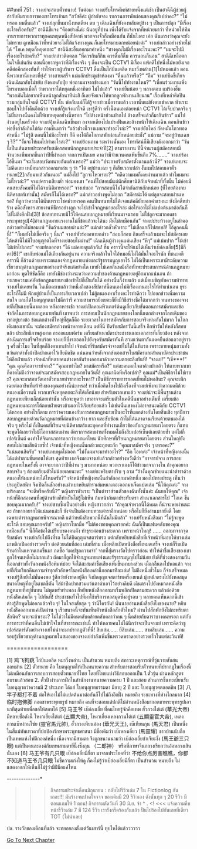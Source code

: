 ##บทที่ 751 : จางเย่จะสอบตั๋วทนาย!
วันต่อมา
จางเย่รับโทรศัพท์สายหนึ่งแต่เช้า
เป็นฮาฉีฉีผู้ช่วยผู้กำกับทีมรายการของเขาโทรเข้ามา “สวัสดีค่ะ ผู้กำกับจาง รบกวนการพักผ่อนของคุณรึเปล่าคะ?”
“ไม่หรอก ผมตื่นแล้ว” จางเย่ลุกขึ้นมานั่งบนเตียง ตบ ๆ เฉินเฉินที่ยังคงหลับอยู่ข้าง ๆ เป็นการปลุก “มีเรื่องอะไรหรือครับ?”
ฮาฉีฉีชี้แจง “คืออย่างนี้ค่ะ ฉันอยู่ที่บ้าน เพิ่งได้รับแจ้งจากที่หน่วยมาว่า ที่หน่วยให้ทีมงานรายการพวกเราทุกคนหยุดหนึ่งสัปดาห์ พวกจางจั่วก็เหมือนกัน ก็นั่นไงคะ เอ่อ ฉันเกรงว่าคุณจะยังไม่ทราบ ดูเหมือนว่าที่หน่วยจะไม่ได้แจ้งทางคุณ ก็เลยโทรมาบอกหน่อยน่ะค่ะ”
จางเย่กล่าวอย่างช่วยไม่ได้ “โอเค หยุดก็หยุดเถอะ”
ฮาฉีฉีสะอื้นออกมาคำหนึ่ง “ทางคุณไม่มีเรื่องอะไรนะคะ?”
“ผมจะไปมีเรื่องอะไรล่ะครับ?” จางเย่กล่าวติดตลก “ที่ควรกินก็กิน ควรดื่มก็ดื่ม ควรนอนก็นอน”
ฮาฉีฉีเหงื่อตก ในใจก็เช่นกัน ตอนนี้อยากพูดว่าที่มีเรื่องจริง ๆ ก็คงจะเป็น CCTV1 มีเรื่อง แพ้คดีไปหนึ่งไม่พอยังเจอคดีต่ออีกสองทันที ทำให้พวกผู้บริหาร CCTV1 ดิ้นเป็นไก่บินเตลิด หมาวิ่งพล่าน[1]ไปหมดแล้ว ตอนนี้พวกเขานี่แหละที่ยุ่ง!
วางสายเสร็จ
แม่ผลักประตูเข้าห้องมา “ตื่นแล้วหรือ?”
“อืม” จางเย่บิดขี้เกียจ
เฉินเฉินกลับไม่ขยับ ยังคงหลับปุ๋ย
พ่อถามมาจากข้างนอก “วันนี้ไปทำงานไหม?”
“เพื่อนร่วมงานเพิ่งโทรมาบอกเมื่อกี้ ว่าพวกเราได้หยุดหนึ่งอาทิตย์ ไม่ไปแล้ว” จางเย่ยิ้มน้อย ๆ พลางตอบ
แม่ร้องฮึ่ม “พวกมันไม่อยากเห็นหน้าลูกสักนาทีน่ะสิ ก็เลยจัดแจงให้พวกลูกพักงานเสียนาน” เรื่องที่เหล่าศิลปินรวมกลุ่มกันโจมตี CCTV1 นั้น พ่อกับแม่ก็ได้รู้จากข่าวเมื่อวานแล้ว เวลานั้นแม่ยังตบเข่าฉาด หัวเราะชอบใจไปทั้งคืนอีกด้วย
จางเย่ก็รู้แจ้งแก่ใจดี เขารู้ดีว่า ครั้งนี้ตนเองต่อยหน้า CCTV1 ได้เจ็บปวดจริง ๆ ไม่งั้นทางนั้นคงไม่ให้เขาหยุดอย่างนี้หรอก
“ไปล้างหน้าบ้วนปากไป ล้างเสร็จแล้วก็มากินข้าว” แม่ไปง่วนอยู่ในครัวต่อ
จางเย่อุ้มเฉินเฉินขึ้นมา ลงจากเตียงไปแปรงฟันและล้างหน้าให้เฉินเฉิน
ตอนกินข้าว พ่อซึ่งกำลังกินไข่ต้ม ถามขึ้นมาว่า “แล้วช่วงนี้วางแผนจะทำอะไรล่ะ?”
จางเย่ยักไหล่ กัดหมั่นโถวทอดคำหนึ่ง “ไม่รู้สิ ตอนนี้ไม่มีอะไรทำ ก็ดี คงได้ถือโอกาสพักผ่อนสักหน่อยล่ะมั้ง”
แม่ถาม “จะอยู่บ้านเฉย ๆ รึ?”
“งั้นจะให้ผมไปทำอะไรล่ะ?” จางเย่ย้อนถาม
ระหว่างนั้นเอง โทรทัศน์ก็มีเสียงดังออกมาว่า “วันนี้เป็นเส้นตายประกาศรับสมัครสอบนักกฎหมายประจำปี[2] ตามรายงาน ปีนี้จำนวนผู้สมัครสอบมีจำนวนเพิ่มมากขึ้นกว่าปีที่ผ่านมา จากการเปิดเผย คาดว่ามีจำนวนคนเพิ่มขึ้นถึง 7%.......”
จางเย่ร้องโอ้ขึ้นมา “จะเริ่มสอบวัดทนายกันแล้วเหรอ?”
แม่ว่า “ประกาศรับสมัครตั้งนานแล้วนี่?”
จางเย่แทบจะไม่คิดเลย เหมือนกล่าวออกมาเล่น ๆ ว่า “ได้ อยู่บ้านเฉย ๆ ก็เสียเวลาเปล่า งั้นผมไปสอบเอาตั๋วทนาย[2]กลับมาแล้วกันเนอะ”
แม่อึ้งไป “ลูกจะไหวเรอะ?”
“คดีความผมก็เคยผ่านมาแล้ว ทำไมผมจะไม่ไหวล่ะ?” จางเย่ครางเสียงต่ำ
พ่อมองเขา “คนที่ไปสอบมีแต่นักศึกษานิติกับเจ้าหน้าที่ทั้งนั้น ไม่ค่อยมีคนสายสังคมที่ไม่ได้จบนิติมาหรอก!”
จางเย่บอก “การสอบนี้ไม่ได้จำกัดสายสักหน่อย (ที่ไทยต้องจบนิติศาสตร์เท่านั้น) สมัครก็ไม่ได้เหรอ?”
แม่กล่าวอย่างพูดไม่ออก “สมัครน่ะได้ แต่ลูกจะสอบผ่านเหรอ? ที่ลูกว่าความได้นั่นเพราะโชคช่วยหรอก คนเป็นทนายไม่ได้เจอแต่คดียักยอกค่าแรงนะ ยังมีคดีหย่าร้าง คดีอสังหาฯ สายงานพิธีกรอย่างลูก จะไปเข้าใจกฎหมายอะไรล่ะ ต่อให้เอาไม้ไผ่แปดต้นมาต่อกันก็ไปไม่ถึงอีกฝั่ง[3]! ข้อสอบทนายมีไว้ให้คนสอบกฎหมายที่เรียนมาจนรอบ ไม่ใช่ลูกจะมากอดขาพระพุทธรูป[4]อ่านกฎหมายแรงงานไม่กี่ข้อแล้วจะได้นะ มันไม่เหมือนกัน”
จางเย่ประท้วงอยู่ในลำคอ กล่าวอย่างไม่ยอมแพ้ “งั้นถ้าผมสอบผ่านล่ะ?”
แม่กล่าวกลั้วหัวเราะ “ไม่เชื่อแกก็ไปสอบสิ! ไอ้ลูกคนนี้นี่!”
“ก็ผมยังไม่เชื่อจริง ๆ นี่นา” จางเย่หัวร่องอหายกล่าว “สอบก็สอบ กินเสร็จแล้วผมจะไปสมัครเลย ใต้หล้านี้ไม่มีใบอนุญาตใดที่จางเย่สอบไม่ผ่าน!”
เฉินเฉินผู้ง่วงงุนแค่นเสียง “หึๆ”
แม่เม้มปาก “โม้เข้า โม้เข้าไปเถอะ”
จางเย่กลอกตา “ได้ แม่คอยดูแล้วกัน! ฮึ่ม คราวนี้จะให้แม่ได้เห็นว่าเบ๊อ๋องเอี๋ย[5]มีกี่ตา[6]!”
เขากับพ่อแม่โต้เถียงกันอยู่นาน ความจริงแล้วในใจไอ้หมอนี่ไม่ได้มั่นใจอะไรนัก ที่ชนะคดีคราวนี้ ก็ล้วนด้วยเพราะตนเองจำกฎหมายแพ่งและรัฐธรรมนูญเอาไว้ ไม่ได้เป็นเพราะเขามีระดับความเชี่ยวชาญด้านกฎหมายอย่างแท้จริงแต่อย่างใด เขายังไม่เคยกินหนังสือทักษะประสบการณ์ด้านกฎหมายมาก่อน พูดให้ชัดก็คือ เขายังมีช่องว่างระหว่างความช่ำชองด้านกฎหมายอยู่อีกมากแน่นอน ถ้าทนายความแค่อัดข้อกฎหมายบางข้อเข้าไปก็เป็นกันได้ อย่างนั้นก็ง่ายแล้ว แต่เมื่อเผชิญกับความท้าทาย จางเย่ไม่เคยหวั่น ในเมื่อคะเนแล้วว่าหนึ่งถึงสองสัปดาห์นี้ตนเองไม่มีเรื่องงานอะไรให้ทำแน่นอน ธุระอะไรก็ไม่มี พักอยู่บ้านก็เป็นการเสียเวลาเปล่า ไม่สู้ตนเองหาเรื่องอะไรทำดีกว่า ไปออกข่าวเพิ่มความสนใจ แถมได้ใบอนุญาตมาไม่ดีกว่ารึ ความสามารถยิ่งเยอะก็ยิ่งมีวิธีสร้างชื่อได้มากกว่า หนทางของจางเย่ก็เป็นแบบนี้มาตลอด
หลังอาหารเช้า
จางเย่เปิดคอมพิวเตอร์ค้นดูเกี่ยวกับขั้นตอนการสมัครและข้อจำกัดในการสอบกฎหมายทันที เขาพบว่า การสอบเป็นนักกฎหมายของโลกนี้แตกต่างจากโลกเดิมของเขาอยู่บางข้อ ข้อแตกต่างที่ใหญ่ที่สุดก็คือ ระยะเวลาในการสมัครกับการสอบจริงห่างกันไม่มาก ในโลกเดิมของเขานั้น จะต้องสมัครล่วงหน้าหลายเดือน แต่ที่นี่ ปิดรับสมัครวันนี้เสร็จ อีกห้าวันให้หลังก็สอบแล้ว ประสิทธิภาพสูงมาก
กรอกแบบฟอร์ม
เตรียมสำเนาบัตรประชาชนและเอกสารที่เกี่ยวข้อง
หลังจากดำเนินการเสร็จเรียบร้อย จางเย่ก็บึ่งรถออกไปยังจุดรับสมัครทันที สวมแว่นตากันแดดยืนต่อแถวอยู่ราว ๆ ครึ่งชั่วโมง ในที่สุดก็ถึงตาเขาเข้าไป
เจ้าหน้าที่รับสมัครจำจางเย่ไม่ได้ในทีแรก เพราะชายหนุ่มสวมทั้งแว่นตาดำทั้งผ้าปิดปากเอาไว้เสียมิดชิด แน่นอนว่าหลังจากส่งเอกสารใบสมัครและสำเนาบัตรประชาชนให้อีกฝ่ายแล้ว เจ้าหน้าที่หลายคนต่างพากันร้องออกมาด้วยความตกตะลึงทันที!
“จางเย่!”
“เชี่***!”
“คุณ คุณคืออาจารย์จาง?”
“คุณมาทำไม? มาสมัครหรือ?”
แต่ละคนตกใจตาค้างปากอ้า ให้ตายพวกเขาก็คาดไม่ถึงว่าจางเย่จะมาสมัครสอบกฎหมายในวันนี้! คุณมาผิดที่หรือเปล่า? คุณแม่*เป็นพิธีกรไม่ใช่เรอะ? คุณจะมาสอบวัดเอาตั๋วทนายทำซากอะไรหา!? เป็นพิธีกรรายการยอดเยี่ยมไม่พอสินะ? คุณจะเพิกเฉยต่ออาชีพที่แท้จริงของคุณอย่างนี้น่ะเหรอ!
ทว่าเมื่อคิดโยงไปถึงเรื่องที่จางเย่เพิ่งจะว่าความคดีด้วยตนเองเมื่อวานนี้ พวกเขาจึงหยุดตกตะลึงได้เล็กน้อย สำหรับพวกเขาแล้ว จางเย่น่าจะมีพื้นฐานด้านกฎหมายเพียงเล็กน้อยเท่านั้น หรือจะพูดว่า เขาอาจจะเตรียมตัวในคดีนั้นมาอย่างเต็มที่ เตรียมข้อกฎหมายและการโต้ตอบฝ่ายตรงข้ามเอาไว้เรียบร้อยแล้ว ไม่เช่นนั้นเขาคงไม่อาจชนะคดีกับ CCTV1 ได้หรอก อย่างไรก็ตาม การว่าความเองกับการสอบกฎหมายเป็นอะไรที่แตกต่างกันโดยสิ้นเชิง ทุกปีการสอบกฎหมายล้วนวัดกฎหมายที่ค่อนข้างกว้าง ยาก และซับซ้อน ถ้าไม่ได้ฉลาดจนเรียนด้วยตนเองได้จริง ๆ หรือไม่ ก็เป็นคนที่เรียนจบนิติศาสตร์และบุคคลที่ทำงานเกี่ยวข้องกับกฎหมายมาโดยตรง ก็แทบจะพูดได้เลยว่าไม่มีโอกาสสอบผ่าน อัตราการสอบผ่านทั้งหมดไม่ถึงสิบเปอร์เซ็นต์เลยด้วยซ้ำ แค่ไม่กี่เปอร์เซ็นต์ คงทำให้จินตนาการออกว่ายากแค่ไหน นักศึกษาที่เรียนกฎหมายมาโดยตรง ส่วนใหญ่ยังสอบไม่ผ่านเสียด้วยซ้ำ!
เจ้าหน้าที่หญิงคนนั้นกล่าวตะกุกตะกัก “คุณมาสมัครจริง ๆ เหรอคะ?”
“แน่นอนสิครับ” จางเย่แทบพูดไม่ออก “ไม่งั้นผมจะมาทำอะไร?”
“อึก โอเคค่ะ” เจ้าหน้าที่หญิงคนนั้นได้แต่ทำตามขั้นตอนให้เขา สุดท้าย เธอจึงมองจางเย่แล้วกล่าวอย่างหวังดีว่า “อาจารย์จาง การสอบกฎหมายในครั้งนี้ อาจจะยากกว่าปีที่ผ่าน ๆ มามากหน่อย พวกเราเองก็ได้ข่าวมาจากวงใน ถ้าคุณอยากสอบจริง ๆ ต้องเตรียมตัวไม่น้อยเลยนะคะ”
จางเย่กะพริบตาปริบ ๆ ถาม “ถ้างั้นคุณช่วยแนะนำตำราด้วยตนเองให้ผมหน่อยได้ไหมครับ?”
เจ้าหน้าที่หญิงคนนั้นสำลักออกมาคำหนึ่ง มองไปทางประตู เห็นว่าประตูปิดสนิท จึงเปิดลิ้นชักอย่างแผ่วเบาหยิบตำราเล่มหนาเตอะออกมาเจ็ดแปดเล่ม “นี่ให้คุณค่ะ”
จางเย่ร้องถาม “จะดีหรือครับนี่?”
หญิงสาวหัวเราะ “เป็นตำราส่วนตัวของฉันทั้งนั้นค่ะ ฉันยกให้คุณ”
เจ้าหน้าที่อีกสองคนที่อยู่ด้านข้างก็ทำเป็นไม่รู้ไม่เห็น ก้มหน้าก้มตาประทับตรา สำเนาเอกสารไป
“โอเค งั้นขอบคุณมากครับ!” จางเย่ซาบซึ้งเป็นอย่างยิ่ง
หญิงสาวกล่าว “ถ้าคุณจำพวกนี้ได้หมด ก็น่าจะพอผ่านนะคะ ถ้าหากอยากให้แน่นอนล่ะก็ ยังจำเป็นต้องทบทวนตำราอีกหน่อย หรือไม่ก็ยิ่งอ่านมากยิ่งดี โดยเฉพาะตำรากฎหมายพิจารณาคดี แต่ว่าหนังสือพวกนี้ที่ฉันไม่มีแล้ว”
จางเย่รับหนังสือมา “ไม่รู้จะพูดอะไรดี ขอบคุณมากครับ!”
หญิงสาวโบกมือ “ไม่ต้องขอบคุณหรอกค่ะ ฉันก็เป็นแฟนคลับของคุณเหมือนกัน”
นี่ก็คือข้อได้เปรียบของคนดัง ทำธุระค่อนข้างสะดวก เพราะหน้าใหญ่!
……
ออกมาจากจุดรับสมัคร
จางเย่กลับไปถึงที่รถ ไม่ได้บิดกุญแจสตาร์ทรถ แต่กลับหยิบหนังสือที่เจ้าหน้าที่มอบให้บางเล่มมาพลิกเปิดอย่างรวดเร็ว ต่อด้วยเล่มที่สอง เล่มที่สาม เมื่อพลิกเปิดหนังสือทั้งหมดเสร็จ จางเย่ก็รีบเปิดร้านค้าในแหวนเกมขึ้นมา กดซื้อ ‘แคปซูลความจำ’
จากที่สุ่มรางวัลไปคราวก่อน ทำให้ค่าชื่อเสียงของเขาถูกใช้จนเหลือไม่มากแล้ว ถัดมาก็ถูกใช้จำกฎหมายแพ่งและรัฐธรรมนูญไปไม่น้อย ยังดีที่ช่วงสองสามวันนี้ออกข่าวทั้งวันลงหนังสือพิมพ์บ่อย จึงได้สะสมค่าชื่อเสียงเพิ่มขึ้นมาบางส่วน เมื่อกลืนลงไปพอแล้ว จางเย่ก็เริ่มเรียกคืนความจำทุกตัวอักษรในหนังสือเหล่านี้ออกมาทีละเล่ม!
ไม่ถึงหนึ่งชั่วโมง ก็จำเสร็จหมด
จางเย่รู้สึกยังไม่มั่นคงพอ รู้สึกว่ายังขาดอยู่อีก จึงบิดกุญแจสตาร์ทเครื่องยนต์ มุ่งหน้าตรงไปยังหอสมุดขนาดใหญ่ที่อยู่ในเขตซีตัน ใส่ผ้าปิดปากสวมแว่นตาดำเอาไว้อย่างดิบดี เดินตรงไปยังหมวดหนังสือกฎหมายที่อยู่ชั้นบน ไม่พูดพร่ำทำเพลง ก็หยิบหนังสือออกมาเริ่มพลิกเปิดตามสะดวก แล้วต่อด้วยหนังสือเล่มถัด ๆ ไปทันที!
ประชาชนทั่วไปที่มาใช้บริการหอสมุดซึ่งอยู่รอบ ๆ หลายคนเห็นฉากนี้เข้า ต่างรู้สึกพูดไม่ออกแล้วจริง ๆ! ในใจสงสัยสุด ๆ ว่านี่ใครกัน! นั่นนายอ่านหนังสือยังไงของนาย? หยิบหนังสือออกมาแค่เปิดผ่าน ๆ เร็วขนาดนี้จะทันเห็นตัวหนังสือสักตัวไหม? ผ่านไปสักพักยังไม่กะพริบตาสักนิด? นายจะบ้าเรอะ?
ไม่ใช่ว่าไม่มีคนคลับคล้ายคลับคลาว่าคน ๆ นี้คล้ายกับดาราบางคนหรอก แต่กับการกระทำที่คนอื่นไม่เข้าใจในที่สาธารณะเช่นนี้ ทำให้หลายคนไม่ได้นึกว่าจะเป็นจางเย่ เพราะคิดว่าซูเปอร์สตาร์ดังอย่างจางเย่ไม่น่าจะมาปรากฏตัวที่นี่!
สิบเล่ม……
ยี่สิบเล่ม……
สามสิบเล่ม……
ความรอบรู้เชี่ยวชาญด้านกฎหมายในสมองของจางเย่กำลังเพิ่มขึ้นพรวดพราดอย่างรวดเร็วในแต่ละวินาที!


==================


[1] 鸡飞狗跳 ไก่บินเตลิด หมาวิ่งพล่าน เป็นสำนวน หมายถึง สภาวะเหตุการณ์ที่วุ่นวายสับสนอลหม่าน
[2] ตั๋วทนาย คือ ใบอนุญาตให้เป็นทนายความ สำหรับการสอบรับตั๋วทนายที่ปรากฏในเรื่องนี้ไม่เหมือนกับการสอบการสอบตั๋วทนายที่ไทย โดยที่ไทยแบ่งวิธีสอบออกเป็น 1.ตั๋วรุ่น ผ่านหลักสูตรอบรมแล้วสอบ 2. ตั๋วปี ผ่านการฝึกในสำนักงานทนายความครบ 1 ปี และสอบ ส่วนการขึ้นทะเบียนรับใบอนุญาตว่าความมี 2 ประเภท ได้แก่ ใบอนุญาตธรรมดา มีอายุ 2 ปี และ ใบอนุญาตตลอดชีพ
[3] 八竿子都打不着 ต่อให้เอาไม้ไผ่แปดต้นมาต่อกันก็ไปไม่ถึงอีกฝั่ง หมายถึง ระยะทางที่ห่างไกลมาก
[4] 临时抱佛脚 กอดขาพระพุทธรูป หมายถึง คนที่จะสอบแต่ปกติไม่อ่านหนังสือมากอดขาพระพุทธรูปเอานาทีสุดท้ายเพื่อขอให้สอบได้
[5] 马王爷 เบ๊อ๋องเอี๋ย ที่คนไทยรู้จักคือเทพ ฮั้วกวงไต่เต่ (華光大帝) มีหลายชื่อดังนี้ โหงวเฮี่ยงไต่เต่ (五顯大帝), โหงวเฮี่ยงเหลงกวนไต่เต่ (五顯靈官大帝), เหลงกวนเบ๊หง่วนโซ่ย (靈官馬元帥), ฮั้วกวงเทียนอ๋อง (華光天王), เบ๊เทียนกุน (馬天君) เป็นหนึ่งในสี่แม่ทัพเทวดาที่ปกป้องรักษาพระพุทธศาสนา มีชื่อเดิมว่า เบ๊เหลงเอี๋ยว (馬靈耀) ชาวบ้านนับถือเป็นเทพแห่งไฟอีกองค์หนึ่ง เนื่องจากมีสามตา จึงถูกขนานนามว่า เบ๊อ๋องเอี๋ยซำเจียะงั้ง (馬王爺三只眼) แต่เป็นคนละองค์กับเทพสามตายี่นึ้งซิ้งกุน （二郎神） หรือที่ภาษาจีนกลางเรียกว่าเอ้อหลางเสินนั่นเอง
[6] 马王爷有几只眼 เบ๊อ๋องเอี๋ยมีกี่ตา มาจากประโยคที่ว่า 不给你点厉害瞧瞧，你都不知道马王爷几只眼 ไม่ชี้ความเก่งให้ดู ก็คงไม่รู้ว่าเบ๊อ๋องเอี๋ยมีกี่ตา เป็นสำนวน หมายถึง ไม่แสดงออกให้เห็นก็ไม่รู้ว่ามีฝีมือแค่ไหน


*-*-*-*-*-*-*-*-*-*-*-*-*-*-*


>>> กิจกรรมประจำเดือนมิถุนายน : กลับไปรีวิวเล่ม 7 ใน Fictionlog กันเถอะ!!! มันร้างจนปวดใจจจจ ของเดิมมี 29 รีวิวเอง ดังนั้นทุก ๆ 20 รีวิว มีตอนแถมให้ 1 ตอน! กิจกรรมตัดวันที่ 30 มิ.ย. จ้า ^ . <! <<< แจ้งความคืบหน้ารีวิวเล่ม 7 มี 124 รีวิว เรารังกรีดร้องกันแล้ว ปั่นไปร้องไปกันเลยทีเดียว TOT (ไม่น่าเลย)


ปล. รางวัลของเดือนที่แล้ว จะทยอยลงตั้งแต่วันเสาร์นี้ ทุบไหได้แล้วววววว


[Go To Next Chapter]( ./52.md)
